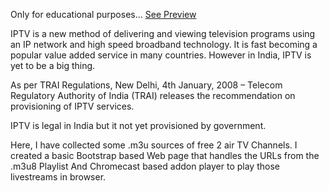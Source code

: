 Only for educational purposes... [See Preview](https://pratikkarbhal.github.io/CustomIPTVm3u8/)

IPTV is a new method of delivering and viewing television programs using an IP network and high speed broadband technology. It is fast becoming a popular value added service in many countries. 
However in India, IPTV is yet to be a big thing.

As per TRAI Regulations,
New Delhi, 4th January, 2008 – Telecom Regulatory Authority of India (TRAI) releases the recommendation on provisioning of IPTV services. 

IPTV is legal in India but it not yet provisioned by government.

Here, I have collected some .m3u sources of free 2 air TV Channels.
I created a basic Bootstrap based Web page that handles the URLs from the .m3u8 Playlist And Chromecast based addon player to play those livestreams in browser.
